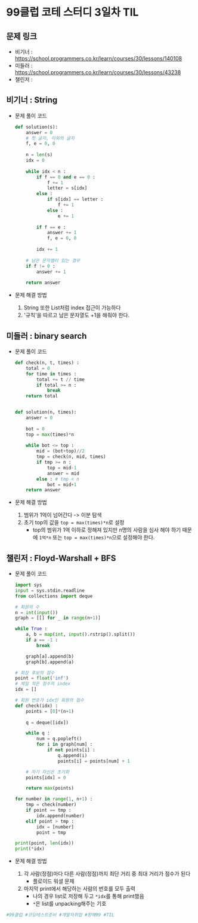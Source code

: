 # 99클럽 코테 스터디 3일차 TIL

## 문제 링크
* 비기너 : https://school.programmers.co.kr/learn/courses/30/lessons/140108
* 미들러 : https://school.programmers.co.kr/learn/courses/30/lessons/43238
* 챌린저 : 


## 비기너 : String

* 문제 풀이 코드

    ```python
    def solution(s):
        answer = 0
        # 첫 글자, 이외의 글자
        f, e = 0, 0
        
        n = len(s)
        idx = 0
        
        while idx < n :
            if f == 0 and e == 0 :
                f += 1
                letter = s[idx]
            else :
                if s[idx] == letter :
                    f += 1
                else :
                    e += 1
                
            if f == e :
                answer += 1
                f, e = 0, 0
                
            idx += 1
        
        # 남은 문자열이 있는 경우
        if f != 0 :
            answer += 1
            
        return answer
    ```

* 문제 해결 방법
    1. String 또한 List처럼 index 접근이 가능하다
    2. '규칙'을 따르고 남은 문자열도 +1을 해줘야 한다.



## 미들러 : binary search

* 문제 풀이 코드

    ```python
    def check(n, t, times) :
        total = 0
        for time in times :
            total += t // time
            if total >= n :
                break
        return total


    def solution(n, times):
        answer = 0
        
        bot = 0
        top = max(times)*n
        
        while bot <= top :
            mid = (bot+top)//2
            tmp = check(n, mid, times)
            if tmp >= n :
                top = mid-1
                answer = mid
            else : # tmp < n
                bot = mid+1
        return answer
    ```

* 문제 해결 방법
    1. 범위가 1억이 넘어간다 -> 이분 탐색
    2. 초기 top의 값을 `top = max(times)*n`로 설정
        * top의 범위가 1억 이하로 정해져 있지만 n명의 사람을 심사 해야 하기 때문에 `1억*n` 또는 `top = max(times)*n`으로 설정해야 한다.



## 챌린저 : Floyd-Warshall + BFS

* 문제 풀이 코드

    ```python
    import sys
    input = sys.stdin.readline
    from collections import deque

    # 회원의 수
    n = int(input())
    graph = [[] for _ in range(n+1)]

    while True :
        a, b = map(int, input().rstrip().split())
        if a == -1 :
            break

        graph[a].append(b)
        graph[b].append(a)

    # 회장 후보의 점수
    point = float('inf')
    # 제일 작은 점수의 index
    idx = []

    # 회원 번호가 idx인 회원의 점수
    def check(idx) :
        points = [0]*(n+1)
        
        q = deque([idx])

        while q :
            num = q.popleft()
            for i in graph[num] :
                if not points[i] :
                    q.append(i)
                    points[i] = points[num] + 1

        # 자기 자신은 초기화
        points[idx] = 0

        return max(points)

    for number in range(1, n+1) :
        tmp = check(number)
        if point == tmp :
            idx.append(number)
        elif point > tmp :
            idx = [number]
            point = tmp

    print(point, len(idx))
    print(*idx)
    ```

* 문제 해결 방법
    1. 각 사람(정점)마다 다른 사람(정점)까지 최단 거리 중 최대 거리가 점수가 된다
        * 플로이드 워셜 문제
    2. 마지막 print에서 해당하는 사람의 번호를 모두 출력
        * 나의 경우 list로 저장해 두고 `*idx`를 통해 print했음
        * `*`은 list를 unpacking해주는 기호



```python
#99클럽 #코딩테스트준비 #개발자취업 #항해99 #TIL
```
